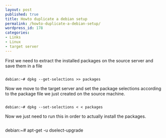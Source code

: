 ```yaml
---
layout: post
published: true
title: Howto duplicate a debian setup
permalink: /howto-duplicate-a-debian-setup/
wordpress_id: 178
categories:
- Links
- Linux
- target server
---
```

First we need to extract the installed packages on the source server and save them in a file


```

debian:~# dpkg --get-selections >> packages

```



Now we move to the target server and set the package selections according to the package file we just created on the source machine.

```

debian:~# dpkg --set-selections < < packages

```


Now we just need to run this in order to actually install the packages.

```

```

debian:~# apt-get -u dselect-upgrade

```


